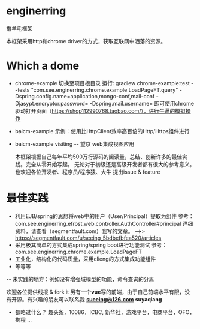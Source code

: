 # enginerring
撸羊毛框架

本框架采用http和chrome driver的方式，获取互联网中洒落的资源。

# Which a dome
- chrome-example
  切换至项目根目录
  运行: gradlew chrome-example:test --tests "com.see.enginerring.chrome.example.LoadPageFT.query" -Dspring.config.name=application,mongo-conf,mail-conf -Djasypt.encryptor.password= -Dspring.mail.username=
  即可使用chrome驱动打开页面（https://shop112990768.taobao.com/），进行牛逼的模拟操作

- baicm-example
  示例：使用比HttpClient效率高百倍的Http/Https组件进行
  
- baicm-example
  visiting -- 望京
  web集成视图应用
  
  
  本框架根据自己每年平均500万行源码的阅读量，总结、创新许多的最佳实践。完全从零开始写起。
  无论对于初级还是高级开发者都有很大的参考意义。也欢迎各位开发者、程序员/程序猿、大牛 提出issue & feature
  
# 最佳实践
  - 利用EJB/spring的思想将web中的用户（User/Principal）提取为组件
      参考：com.see.enginerring.efrost.web.controller.AuthController#principal
      详细资料，请查看（segmentfault.com）我写的文章。  -->>  https://segmentfault.com/u/seeing_5bdbefbfea520/articles
  - 采用极其简单的方式集成spring/spring boot进行功能测试
      参考：com.see.enginerring.chrome.example.LoadPageFT
  - 工业化，结构化的代码质量，采用clieng的方式集成功能组件
  - 等等等
  
  -- 未实践的地方：例如没有增强域模型的功能，命令查询的分离
  
  
  欢迎各位提供线报 & fork it
  另有一个**vue**写的前端，由于自己前端水平有限，没有开源。有兴趣的朋友可以联系我
  **sueeing@126.com**
  **suyaqiang**
  
  
  - 都略过什么？
  趣头条，10086，ICBC, 新华社，游戏平台，电商平台，OFO，携程 ... 
  
  

